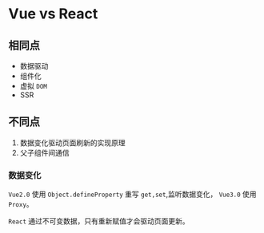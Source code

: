 # Vue vs React

## 相同点

* 数据驱动
* 组件化
* 虚拟 `DOM`
* SSR

## 不同点

1. 数据变化驱动页面刷新的实现原理
2. 父子组件间通信

### 数据变化

`Vue2.0` 使用 `Object.defineProperty` 重写 `get,set`,监听数据变化，
`Vue3.0` 使用 `Proxy`。

`React` 通过不可变数据，只有重新赋值才会驱动页面更新。
